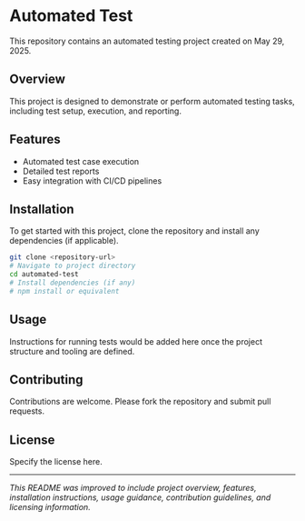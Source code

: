 # Automated Test

This repository contains an automated testing project created on May 29, 2025.

## Overview

This project is designed to demonstrate or perform automated testing tasks, including test setup, execution, and reporting.

## Features

- Automated test case execution
- Detailed test reports
- Easy integration with CI/CD pipelines

## Installation

To get started with this project, clone the repository and install any dependencies (if applicable).

```bash
git clone <repository-url>
# Navigate to project directory
cd automated-test
# Install dependencies (if any)
# npm install or equivalent
```

## Usage

Instructions for running tests would be added here once the project structure and tooling are defined.

## Contributing

Contributions are welcome. Please fork the repository and submit pull requests.

## License

Specify the license here.

---

*This README was improved to include project overview, features, installation instructions, usage guidance, contribution guidelines, and licensing information.*
